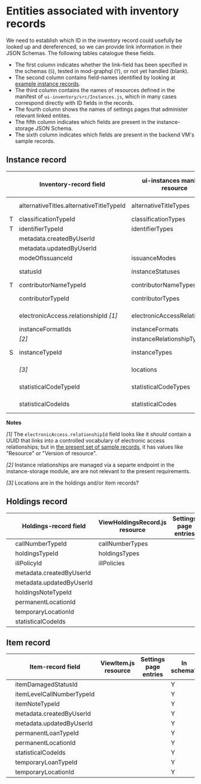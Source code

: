 # Entities associated with inventory records

We need to establish which ID in the inventory record could usefully be looked up and dereferenced, so we can provide link information in their JSON Schemas. The following tables catalogue these fields.

* The first column indicates whether the link-field has been specified in the schemas (`S`), tested in mod-graphql (`T`), or not yet handled (blank).
* The second column contains field-names identified by looking at [example instance records](https://issues.folio.org/secure/attachment/15615/15615_UChicagoInstances_20181218+%282%29.json).
* The third column contains the names of resources defined in the manifest of `ui-inventory/src/Instances.js`, which in many cases correspond directly with ID fields in the records.
* The fourth column shows the names of settings pages that administer relevant linked entites.
* The fifth column indicates which fields are present in the instance-storage JSON Schema.
* The sixth column indicates which fields are present in the backend VM's sample records.


## Instance record

|   | Inventory-record field                | ui-instances manifest resource | Settings page entries     | In schema? | In records?
| - | ------------------------------------- | ------------------------------ | ------------------------- | ---------- | -----------
|   | alternativeTitles.alternativeTitleTypeId | alternativeTitleTypes       | Alternative title types   | Y          | absent
| T | classificationTypeId                  | classificationTypes            | _[hardcoded]_             | Y          | Y
| T | identifierTypeId                      | identifierTypes                | _[hardcoded]_             | Y          | Y
|   | metadata.createdByUserId              |                                |                           | Y          | Y
|   | metadata.updatedByUserId              |                                |                           | Y          | Y
|   | modeOfIssuanceId                      | issuanceModes                  | _[hardcoded]_             | Y          | absent
|   | statusId                              | instanceStatuses               | Instance status types     | Y          | absent
| T | contributorNameTypeId                 | contributorNameTypes           | _[hardcoded]_             | Y          | Y
|   | contributorTypeId                     | contributorTypes               | Contributor types         | Y          | absent
|   | electronicAccess.relationshipId _[1]_ | electronicAccessRelationships  | URL relationship          | Y          | absent
|   | instanceFormatIds                     | instanceFormats                | Formats                   | Y          | absent
|   | _[2]_                                 | instanceRelationshipTypes      | _[hardcoded]_             | absent     | N/A
| S | instanceTypeId                        | instanceTypes                  | Resource types            | Y          | Y
|   | _[3]_                                 | locations                      | Organization -> Locations | absent     | N/A
|   | statisticalCodeTypeId                 | statisticalCodeTypes           | Statistical code types    | Y          | XXX
|   | statisticalCodeIds                    | statisticalCodes               | Statistical codes         | absent     | absent

**Notes**

_[1]_ The `electronicAccess.relationshipId` field looks like it _should_ contain a UUID that links into a controlled vocabulary of electronic access relationships; but in [the present set of sample records](https://issues.folio.org/secure/attachment/15615/15615_UChicagoInstances_20181218+%282%29.json), it has values like "Resource" or "Version of resource".

_[2]_ Instance relationships are managed via a separte endpoint in the instance-storage module, are are not relevant to the present requirements.

_[3]_ Locations are in the holdings and/or item records?


## Holdings record

|   | Holdings-record field                 | ViewHoldingsRecord.js resource | Settings page entries     | In schema? | In records?
| - | ------------------------------------- | ------------------------------ | ------------------------- | ---------- | -----------
|   | callNumberTypeId                      | callNumberTypes                |                           | Y          | absent
|   | holdingsTypeId                        | holdingsTypes                  |                           | Y          | absent
|   | illPolicyId                           | illPolicies                    |                           | Y          | absent
|   | metadata.createdByUserId              |                                |                           | Y          | Y
|   | metadata.updatedByUserId              |                                |                           | Y          | Y
|   | holdingsNoteTypeId                    |                                |                           | Y          | absent
|   | permanentLocationId                   |                                |                           | Y          | Y
|   | temporaryLocationId                   |                                |                           | Y          | absent
|   | statisticalCodeIds                    |                                |                           | Y          | absent


## Item record

|   | Item-record field                     | ViewItem.js resource           | Settings page entries     | In schema? | In records?
| - | ------------------------------------- | ------------------------------ | ------------------------- | ---------- | -----------
|   | itemDamagedStatusId                   |                                |                           | Y          |
|   | itemLevelCallNumberTypeId             |                                |                           | Y          |
|   | itemNoteTypeId                        |                                |                           | Y          |
|   | metadata.createdByUserId              |                                |                           | Y          | Y
|   | metadata.updatedByUserId              |                                |                           | Y          | Y
|   | permanentLoanTypeId                   |                                |                           | Y          |
|   | permanentLocationId                   |                                |                           | Y          |
|   | statisticalCodeIds                    |                                |                           | Y          |
|   | temporaryLoanTypeId                   |                                |                           | Y          |
|   | temporaryLocationId                   |                                |                           | Y          |


